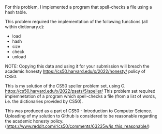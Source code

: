 For this problem, I implemented a program that spell-checks a file using a hash table.

This problem required the implementation of the following functions (all within dictionary.c):

- load
- hash
- size
- check
- unload

NOTE: Copying this data and using it for your submission will breach the academic honesty https://cs50.harvard.edu/x/2022/honesty/ policy of CS50.

This is my solution of the CS50 speller problem set, using C. https://cs50.harvard.edu/x/2022/psets/5/speller/ This problem set required implemnetation of a program which spell-checks a file (from a list of words, i.e. the dictionaries provided by CS50).

This was produced as a part of CS50 - Introduction to Computer Science. Uploading of my solution to Github is considered to be reasonable regarding the academic honesty policy. (https://www.reddit.com/r/cs50/comments/63235w/is_this_reasonable/)
